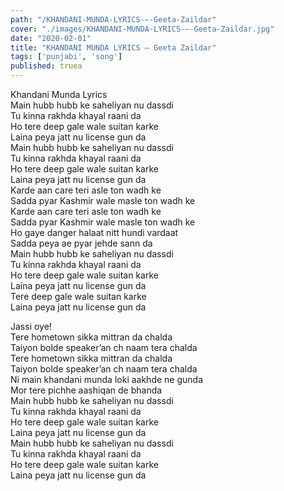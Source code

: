 ```yaml
---
path: "/KHANDANI-MUNDA-LYRICS-–-Geeta-Zaildar"
cover: "./images/KHANDANI-MUNDA-LYRICS-–-Geeta-Zaildar.jpg"
date: "2020-02-01"
title: "KHANDANI MUNDA LYRICS – Geeta Zaildar"
tags: ['punjabi', 'song']
published: truea
---
```

  
Khandani Munda Lyrics  
Main hubb hubb ke saheliyan nu dassdi  
Tu kinna rakhda khayal raani da  
Ho tere deep gale wale suitan karke  
Laina peya jatt nu license gun da  
Main hubb hubb ke saheliyan nu dassdi  
Tu kinna rakhda khayal raani da  
Ho tere deep gale wale suitan karke  
Laina peya jatt nu license gun da  
Karde aan care teri asle ton wadh ke  
Sadda pyar Kashmir wale masle ton wadh ke  
Karde aan care teri asle ton wadh ke  
Sadda pyar Kashmir wale masle ton wadh ke  
Ho gaye danger halaat nitt hundi vardaat  
Sadda peya ae pyar jehde sann da  
Main hubb hubb ke saheliyan nu dassdi  
Tu kinna rakhda khayal raani da  
Ho tere deep gale wale suitan karke  
Laina peya jatt nu license gun da  
Tere deep gale wale suitan karke  
Laina peya jatt nu license gun da  
  
  
  
  
  
  
Jassi oye!  
Tere hometown sikka mittran da chalda  
Taiyon bolde speaker’an ch naam tera chalda  
Tere hometown sikka mittran da chalda  
Taiyon bolde speaker’an ch naam tera chalda  
Ni main khandani munda loki aakhde ne gunda  
Mor tere pichhe aashiqan de bhanda  
Main hubb hubb ke saheliyan nu dassdi  
Tu kinna rakhda khayal raani da  
Ho tere deep gale wale suitan karke  
Laina peya jatt nu license gun da  
Main hubb hubb ke saheliyan nu dassdi  
Tu kinna rakhda khayal raani da  
Ho tere deep gale wale suitan karke  
Laina peya jatt nu license gun da  
